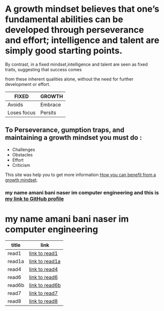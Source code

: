 # A growth mindset believes that one’s fundamental abilities can be developed through perseverance and effort; intelligence and talent are simply good starting points.



By contrast, in a fixed mindset,intelligence and talent are seen as fixed traits, suggesting that success comes

from these inherent qualities alone, without the need for further development or effort.


| FIXED       | GROWTH  |
| ----------- | ------- |
| Avoids      | Embrace |
| Loses focus | Persits |

## To Perseverance, gumption traps, and maintaining a growth mindset you must do :

- Challenges
- Obstacles
- Effort
- Criticism

This site was help you to get more information [How you can benefit from a growth mindset](https://www.atlassian.com/blog/inside-atlassian/growth-mindset/).

### my name amani bani naser im computer engineering and this is [ my link to GitHub profile ](https://github.com/amani-bn)

# my name amani bani naser im computer engineering 

| title | link |
| ----- | --------------------------------------------------------------- |
| read1 | [link to read1](https://amani-bn.github.io/reading-notes/read1) |
| read1a|[link to read1a](https://amani-bn.github.io/reading-notes/read1)|
| read4 |[link to read4](https://amani-bn.github.io/reading-notes/read4)|
|read6|[link to read6](https://amani-bn.github.io/reading-notes/read6)|
| read6b|[link to read6b](https://amani-bn.github.io/reading-notes/read6b)|
| read7 |[link to read7](https://amani-bn.github.io/reading-notes/read67)|
| read8 | [link to read8](https://amani-bn.github.io/reading-notes/read68) |
